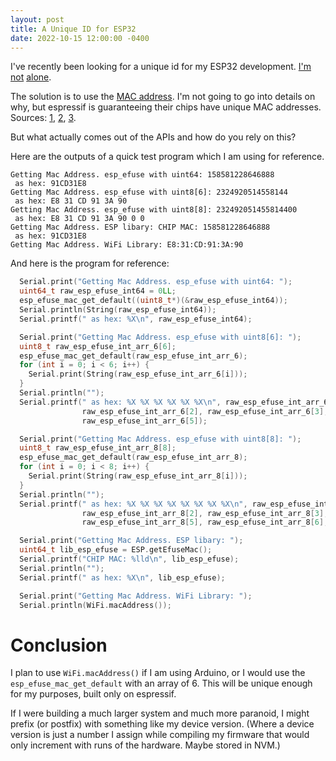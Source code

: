 ```yaml
---
layout: post
title: A Unique ID for ESP32
date: 2022-10-15 12:00:00 -0400
---
```


I've recently been looking for a unique id for my ESP32 development.
[I'm](https://stackoverflow.com/questions/73442663/esp32-arduino-ide-how-to-get-unique-id)
[not](https://stackoverflow.com/questions/70974797/how-to-get-arduino-esp32-device-details-in-code)
[alone](https://www.reddit.com/r/esp8266/comments/8xs1fq/creating_random_unique_ids_for_devices_using/).

The solution is to use the [MAC address](https://en.wikipedia.org/wiki/MAC_address).
I'm not going to go into details on why, but espressif is guaranteeing their chips have unique MAC addresses.
Sources: [1](https://docs.espressif.com/projects/esp-idf/en/release-v3.0/api-reference/system/base_mac_address.html),
[2](https://docs.espressif.com/projects/esp-idf/en/latest/esp32/api-reference/system/misc_system_api.html),
[3](https://www.esp32.com/viewtopic.php?t=17907).

But what actually comes out of the APIs and how do you rely on this?

Here are the outputs of a quick test program which I am using for reference.

```
Getting Mac Address. esp_efuse with uint64: 158581228646888
 as hex: 91CD31E8
Getting Mac Address. esp_efuse with uint8[6]: 2324920514558144
 as hex: E8 31 CD 91 3A 90
Getting Mac Address. esp_efuse with uint8[8]: 232492051455814400
 as hex: E8 31 CD 91 3A 90 0 0
Getting Mac Address. ESP libary: CHIP MAC: 158581228646888
 as hex: 91CD31E8
Getting Mac Address. WiFi Library: E8:31:CD:91:3A:90
```

And here is the program for reference:

```cpp
  Serial.print("Getting Mac Address. esp_efuse with uint64: ");
  uint64_t raw_esp_efuse_int64 = 0LL;
  esp_efuse_mac_get_default((uint8_t*)(&raw_esp_efuse_int64));
  Serial.println(String(raw_esp_efuse_int64));
  Serial.printf(" as hex: %X\n", raw_esp_efuse_int64);

  Serial.print("Getting Mac Address. esp_efuse with uint8[6]: ");
  uint8_t raw_esp_efuse_int_arr_6[6];
  esp_efuse_mac_get_default(raw_esp_efuse_int_arr_6);
  for (int i = 0; i < 6; i++) {
    Serial.print(String(raw_esp_efuse_int_arr_6[i]));
  }
  Serial.println("");
  Serial.printf(" as hex: %X %X %X %X %X %X\n", raw_esp_efuse_int_arr_6[0], raw_esp_efuse_int_arr_6[1],
                raw_esp_efuse_int_arr_6[2], raw_esp_efuse_int_arr_6[3], raw_esp_efuse_int_arr_6[4],
                raw_esp_efuse_int_arr_6[5]);

  Serial.print("Getting Mac Address. esp_efuse with uint8[8]: ");
  uint8_t raw_esp_efuse_int_arr_8[8];
  esp_efuse_mac_get_default(raw_esp_efuse_int_arr_8);
  for (int i = 0; i < 8; i++) {
    Serial.print(String(raw_esp_efuse_int_arr_8[i]));
  }
  Serial.println("");
  Serial.printf(" as hex: %X %X %X %X %X %X %X %X\n", raw_esp_efuse_int_arr_8[0], raw_esp_efuse_int_arr_8[1],
                raw_esp_efuse_int_arr_8[2], raw_esp_efuse_int_arr_8[3], raw_esp_efuse_int_arr_8[4],
                raw_esp_efuse_int_arr_8[5], raw_esp_efuse_int_arr_8[6], raw_esp_efuse_int_arr_8[7]);

  Serial.print("Getting Mac Address. ESP libary: ");
  uint64_t lib_esp_efuse = ESP.getEfuseMac();
  Serial.printf("CHIP MAC: %lld\n", lib_esp_efuse);
  Serial.println("");
  Serial.printf(" as hex: %X\n", lib_esp_efuse);

  Serial.print("Getting Mac Address. WiFi Library: ");
  Serial.println(WiFi.macAddress());
```

# Conclusion

I plan to use `WiFi.macAddress()` if I am using Arduino, or I would use the `esp_efuse_mac_get_default` with an array of 6.
This will be unique enough for my purposes, built only on espressif.

If I were building a much larger system and much more paranoid, I might prefix (or postfix) with something like my device version.
(Where a device version is just a number I assign while compiling my firmware that would only increment with runs of the hardware. Maybe stored in NVM.)
